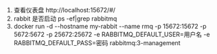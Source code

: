1. 查看仪表盘 http://localhost:15672/#/
2. rabbit 是否启动 ps -ef|grep rabbitmq
3. docker run -d --hostname my-rabbit --name rmq -p 15672:15672 -p 5672:5672 -p 25672:25672 -e RABBITMQ_DEFAULT_USER=用户名 -e RABBITMQ_DEFAULT_PASS=密码 rabbitmq:3-management